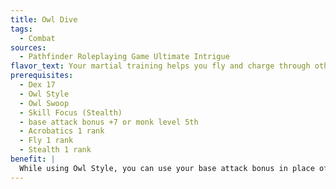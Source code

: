 ```yaml
---
title: Owl Dive
tags:
  - Combat
sources:
  - Pathfinder Roleplaying Game Ultimate Intrigue
flavor_text: Your martial training helps you fly and charge through others' spaces.
prerequisites:
  - Dex 17
  - Owl Style
  - Owl Swoop
  - Skill Focus (Stealth)
  - base attack bonus +7 or monk level 5th
  - Acrobatics 1 rank
  - Fly 1 rank
  - Stealth 1 rank
benefit: |
  While using Owl Style, you can use your base attack bonus in place of your ranks in Fly to determine your Fly skill bonus. You can charge through other creatures' spaces, but you must make a successful Acrobatics check to move through enemy spaces, as normal. If you fail an Acrobatics check to move through an enemy's space during a charge, your charge stops just before you enter that enemy's space; if you threaten that foe, you can make your charge attack against that foe.
---
```


